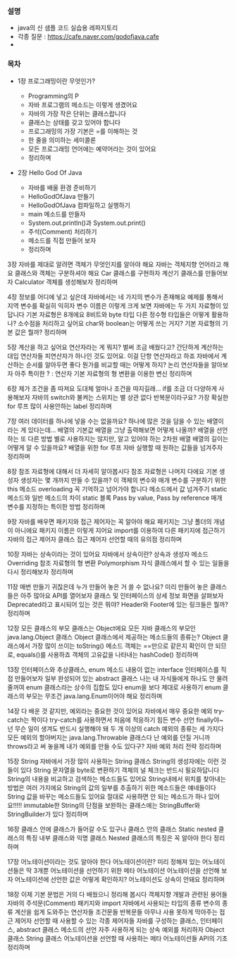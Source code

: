 ### 설명
- java의 신 샘플 코드 실습용 레파지토리
- 각종 질문 : https://cafe.naver.com/godofjava.cafe
- 

### 목차
- 1장 프로그래밍이란 무엇인가?
  - Programming의 P
  - 자바 프로그램의 메소드는 이렇게 생겼어요
  - 자바의 가장 작은 단위는 클래스랍니다
  - 클래스는 상태를 갖고 있어야 합니다
  - 프로그래밍의 가장 기본은 =를 이해하는 것
  - 한 줄을 의미하는 세미콜론
  - 모든 프로그래밍 언어에는 예약어라는 것이 있어요
  - 정리하며

- 2장 Hello God Of Java
  - 자바를 배울 환경 준비하기
  - HelloGodOfJava 만들기
  - HelloGodOfJava 컴파일하고 실행하기
  - main 메소드를 만들자
  - System.out.println()과 System.out.print()
  - 주석(Comment) 처리하기
  - 메소드를 직접 만들어 보자
  - 정리하며

3장 자바를 제대로 알려면 객체가 무엇인지를 알아야 해요
자바는 객체지향 언어라고 해요
클래스와 객체는 구분하셔야 해요
Car 클래스를 구현하자
계산기 클래스를 만들어보자
Calculator 객체를 생성해보자
정리하며

4장 정보를 어디에 넣고 싶은데
자바에서는 네 가지의 변수가 존재해요
예제를 통해서 지역 변수를 확실히 익히자
변수 이름은 이렇게
크게 보면 자바에는 두 가지 자료형이 있답니다
기본 자료형은 8개에요
8비트와 byte 타입
다른 정수형 타입들은 어떻게 활용하나?
소수점을 처리하고 싶어요
char와 boolean는 어떻게 쓰는 거지?
기본 자료형의 기본 값은 뭘까?
정리하며

5장 계산을 하고 싶어요
연산자라는 게 뭐지? 벌써 조금 배웠다고?
간단하게 계산하는 대입 연산자들
피연산자가 하나인 것도 있어요. 이걸 단항 연산자라고 하죠
자바에서 계산하는 순서를 알아두면 좋다
뭔가를 비교할 때는 어떻게 하지?
논리 연산자들을 알아보자
아주 특이한 ? : 연산자
기본 자료형의 형 변환을 이용한 변신
정리하며

6장 제가 조건을 좀 따져요
도대체 얼마나 조건을 따지길래…
if를 조금 더 다양하게 사용해보자
자바의 switch와 불켜는 스위치는 별 상관 없다
반복문이라구요?
가장 확실한 for 루프
많이 사용안하는 label
정리하며

7장 여러 데이터를 하나에 넣을 수는 없을까요?
하나에 많은 것을 담을 수 있는 배열이라는 게 있다는데…
배열의 기본값
배열을 그냥 출력해보면 어떻게 나올까?
배열을 선언하는 또 다른 방법
별로 사용하지는 않지만, 알고 있어야 하는 2차원 배열
배열의 길이는 어떻게 알 수 있을까요?
배열을 위한 for 루프
자바 실행할 때 원하는 값들을 넘겨주자
정리하며

8장 참조 자료형에 대해서 더 자세히 알아봅시다
참조 자료형은 나머지 다에요
기본 생성자
생성자는 몇 개까지 만들 수 있을까?
이 객체의 변수와 매개 변수를 구분하기 위한 this
메소드 overloading
꼭 기억하고 넘어가야 합니다
메소드에서 값 넘겨주기
static 메소드와 일반 메소드의 차이
static 블록
Pass by value, Pass by reference
매개 변수를 지정하는 특이한 방법
정리하며

9장 자바를 배우면 패키지와 접근 제어자는 꼭 알아야 해요
패키지는 그냥 폴더의 개념이 아니에요
패키지 이름은 이렇게 지어요
import를 이용하여 다른 패키지에 접근하기
자바의 접근 제어자
클래스 접근 제어자 선언할 때의 유의점
정리하며

10장 자바는 상속이라는 것이 있어요
자바에서 상속이란?
상속과 생성자
메소드 Overriding
참조 자료형의 형 변환
Polymorphism
자식 클래스에서 할 수 있는 일들을 다시 정리해보자
정리하며

11장 매번 만들기 귀찮은데 누가 만들어 놓은 거 쓸 수 없나요?
미리 만들어 놓은 클래스들은 아주 많아요
API를 열어보자
클래스 및 인터페이스의 상세 정보 화면을 살펴보자
Deprecated라고 표시되어 있는 것은 뭐야?
Header와 Footer에 있는 링크들은 뭘까?
정리하며

12장 모든 클래스의 부모 클래스는 Object에요
모든 자바 클래스의 부모인 java.lang.Object 클래스
Object 클래스에서 제공하는 메소드들의 종류는?
Object 클래스에서 가장 많이 쓰이는 toString() 메소드
객체는 ==만으로 같은지 확인이 안 되므로, equals()를 사용하죠
객체의 고유값을 나타내는 hashCode()
정리하며

13장 인터페이스와 추상클래스, enum
메소드 내용이 없는 interface
인터페이스를 직접 만들어보자
일부 완성되어 있는 abstract 클래스
나는 내 자식들에게 하나도 안 물려 줄꺼여
enum 클래스라는 상수의 집합도 있다
enum을 보다 제대로 사용하기
enum 클래스의 부모는 무조건 java.lang.Enum이어야 해요
정리하며

14장 다 배운 것 같지만, 예외라는 중요한 것이 있어요
자바에서 매우 중요한 예외
try-catch는 짝이다
try-catch를 사용하면서 처음에 적응하기 힘든 변수 선언
finally야~ 넌 무슨 일이 생겨도 반드시 실행해야 돼
두 개 이상의 catch
예외의 종류는 세 가지다
모든 예외의 할아버지는 java.lang.Throwable 클래스다
난 예외를 던질 거니까 throws라고 써 놓을께
내가 예외를 만들 수도 있다구?
자바 예외 처리 전략
정리하며

15장 String
자바에서 가장 많이 사용하는 String 클래스
String의 생성자에는 이런 것들이 있다
String 문자열을 byte로 변환하기
객체의 널 체크는 반드시 필요하답니다
String의 내용을 비교하고 검색하는 메소드들도 있어요
String내에서 위치를 찾아내는 방법은 여러 가지에요
String의 값의 일부를 추출하기 위한 메소드들은 얘네들이다
String 값을 바꾸는 메소드들도 있어요
절대로 사용하면 안 되는 메소드가 하나 있어요!!!!!
immutable한 String의 단점을 보완하는 클래스에는 StringBuffer와 StringBuilder가 있다
정리하며

16장 클래스 안에 클래스가 들어갈 수도 있구나
클래스 안의 클래스
Static nested 클래스의 특징
내부 클래스와 익명 클래스
Nested 클래스의 특징은 꼭 알아야 한다
정리하며

17장 어노테이션이라는 것도 알아야 한다
어노테이션이란?
미리 정해져 있는 어노테이션들은 딱 3개뿐
어노테이션을 선언하기 위한 메타 어노테이션
어노테이션을 선언해 보자
어노테이션에 선언한 값은 어떻게 확인하지?
어노테이션도 상속이 안돼요
정리하며

18장 이제 기본 문법은 거의 다 배웠으니 정리해 봅시다
객체지향 개발과 관련된 용어들
자바의 주석문(Comment)
패키지와 import
자바에서 사용되는 타입의 종류
변수의 종류
계산을 쉽게 도와주는 연산자들
조건문들
반복문들
아무나 사용 못하게 막아주는 접근 제어자
선언할 때 사용할 수 있는 각종 제어자들
자바를 구성하는 클래스, 인터페이스, abstract 클래스
메소드의 선언
자주 사용하게 되는 상속
예외를 처리하자
Object 클래스
String 클래스
어노테이션을 선언할 때 사용하는 메타 어노테이션들
API의 기초
정리하며
